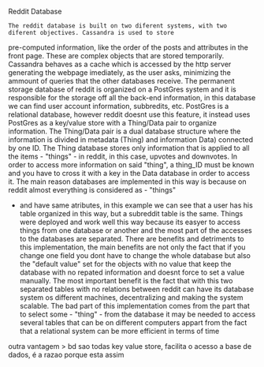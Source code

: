 Reddit Database

	The reddit database is built on two diferent systems, with two diferent objectives.	Cassandra is used to store
pre-computed information, like the order of the posts and attributes in the front page. These are complex objects that are stored temporarily. Cassandra behaves as a cache which is accessed by the http server generating the webpage imediately, as the user asks, minimizing the ammount of queries that the other databases receive. 
	The permanent storage database of reddit is organized on a PostGres system and it is responsible for the storage off all 
the back-end information, in this database we can find user account information, subbredits, etc.
PostGres is a relational database, however reddit doesnt use this feature, it instead uses PostGres as a key/value store with a Thing/Data pair to organize information.
	The Thing/Data pair is a dual database structure where the information is divided in metadata (Thing) and information 
Data) connected by one ID. The Thing database stores only information that is applied to all the items - "things" - in reddit, in this case, upvotes and downvotes. In order to access more information on said "thing", a thing_ID must be known and you have to cross it with a key in the Data database in order to access it.
	The main reason databases are implemented in this way is because on reddit almost everything is considered as - "things"
- and have same atributes, in this example we can see that a user has his table organized in this way, but a subreddit table is the same. Things were deployed and work well this way because its easyer to access things from one database or another and the most part of the accesses to the databases are separated.
	There are benefits and detriments to this implementation, the main benefits are not only the fact that if you change one
field you dont have to change the whole database but also the "default value" set for the objects with no value that keep the database with no repated information and doesnt force to set a value manually. The most important benefit is the fact that with this two separated tables with no relations between reddit can have its database system os different machines, decentralizing and making the system scalable.
	The bad part of this implementation comes from the part that to select some - "thing" - from the database it may be
needed to access several tables that can be on different computers appart from the fact that a relational system can be more efficient in terms of time

outra vantagem > bd sao todas key value store, facilita o acesso a base de dados, é a razao porque esta assim
